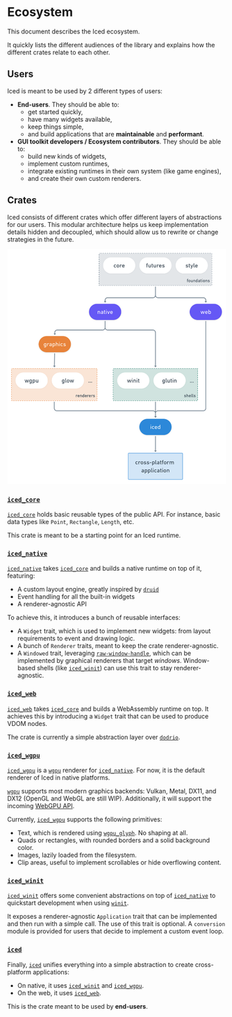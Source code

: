 
# Ecosystem

This document describes the Iced ecosystem.

It quickly lists the different audiences of the library and explains how the different crates relate to each other.

## [](https://github.com/hecrj/iced/blob/master/ECOSYSTEM.md#users)Users

Iced is meant to be used by 2 different types of users:

-   **End-users**. They should be able to:
    -   get started quickly,
    -   have many widgets available,
    -   keep things simple,
    -   and build applications that are  **maintainable**  and  **performant**.
-   **GUI toolkit developers / Ecosystem contributors**. They should be able to:
    -   build new kinds of widgets,
    -   implement custom runtimes,
    -   integrate existing runtimes in their own system (like game engines),
    -   and create their own custom renderers.

## [](https://github.com/hecrj/iced/blob/master/ECOSYSTEM.md#crates)Crates

Iced consists of different crates which offer different layers of abstractions for our users. This modular architecture helps us keep implementation details hidden and decoupled, which should allow us to rewrite or change strategies in the future.

[![Ecosystem graph](https://github.com/hecrj/iced/raw/master/docs/graphs/ecosystem.png)](https://github.com/hecrj/iced/blob/master/docs/graphs/ecosystem.png)

### [](https://github.com/hecrj/iced/blob/master/ECOSYSTEM.md#iced_core)[`iced_core`](https://github.com/hecrj/iced/blob/master/core)

[`iced_core`](https://github.com/hecrj/iced/blob/master/core)  holds basic reusable types of the public API. For instance, basic data types like  `Point`,  `Rectangle`,  `Length`, etc.

This crate is meant to be a starting point for an Iced runtime.

### [](https://github.com/hecrj/iced/blob/master/ECOSYSTEM.md#iced_native)[`iced_native`](https://github.com/hecrj/iced/blob/master/native)

[`iced_native`](https://github.com/hecrj/iced/blob/master/native)  takes  [`iced_core`](https://github.com/hecrj/iced/blob/master/core)  and builds a native runtime on top of it, featuring:

-   A custom layout engine, greatly inspired by  [`druid`](https://github.com/xi-editor/druid)
-   Event handling for all the built-in widgets
-   A renderer-agnostic API

To achieve this, it introduces a bunch of reusable interfaces:

-   A  `Widget`  trait, which is used to implement new widgets: from layout requirements to event and drawing logic.
-   A bunch of  `Renderer`  traits, meant to keep the crate renderer-agnostic.
-   A  `Windowed`  trait, leveraging  [`raw-window-handle`](https://github.com/rust-windowing/raw-window-handle), which can be implemented by graphical renderers that target  _windows_. Window-based shells (like  [`iced_winit`](https://github.com/hecrj/iced/blob/master/winit)) can use this trait to stay renderer-agnostic.

### [](https://github.com/hecrj/iced/blob/master/ECOSYSTEM.md#iced_web)[`iced_web`](https://github.com/hecrj/iced/blob/master/web)

[`iced_web`](https://github.com/hecrj/iced/blob/master/web)  takes  [`iced_core`](https://github.com/hecrj/iced/blob/master/core)  and builds a WebAssembly runtime on top. It achieves this by introducing a  `Widget`  trait that can be used to produce VDOM nodes.

The crate is currently a simple abstraction layer over  [`dodrio`](https://github.com/fitzgen/dodrio).

### [](https://github.com/hecrj/iced/blob/master/ECOSYSTEM.md#iced_wgpu)[`iced_wgpu`](https://github.com/hecrj/iced/blob/master/wgpu)

[`iced_wgpu`](https://github.com/hecrj/iced/blob/master/wgpu)  is a  [`wgpu`](https://github.com/gfx-rs/wgpu-rs)  renderer for  [`iced_native`](https://github.com/hecrj/iced/blob/master/native). For now, it is the default renderer of Iced in native platforms.

[`wgpu`](https://github.com/gfx-rs/wgpu-rs)  supports most modern graphics backends: Vulkan, Metal, DX11, and DX12 (OpenGL and WebGL are still WIP). Additionally, it will support the incoming  [WebGPU API](https://gpuweb.github.io/gpuweb/).

Currently,  [`iced_wgpu`](https://github.com/hecrj/iced/blob/master/wgpu)  supports the following primitives:

-   Text, which is rendered using  [`wgpu_glyph`](https://github.com/hecrj/wgpu_glyph). No shaping at all.
-   Quads or rectangles, with rounded borders and a solid background color.
-   Images, lazily loaded from the filesystem.
-   Clip areas, useful to implement scrollables or hide overflowing content.

### [](https://github.com/hecrj/iced/blob/master/ECOSYSTEM.md#iced_winit)[`iced_winit`](https://github.com/hecrj/iced/blob/master/winit)

[`iced_winit`](https://github.com/hecrj/iced/blob/master/winit)  offers some convenient abstractions on top of  [`iced_native`](https://github.com/hecrj/iced/blob/master/native)  to quickstart development when using  [`winit`](https://github.com/rust-windowing/winit).

It exposes a renderer-agnostic  `Application`  trait that can be implemented and then run with a simple call. The use of this trait is optional. A  `conversion`  module is provided for users that decide to implement a custom event loop.

### [](https://github.com/hecrj/iced/blob/master/ECOSYSTEM.md#iced)[`iced`](https://github.com/hecrj/iced/blob)

Finally,  [`iced`](https://github.com/hecrj/iced/blob)  unifies everything into a simple abstraction to create cross-platform applications:

-   On native, it uses  [`iced_winit`](https://github.com/hecrj/iced/blob/master/winit)  and  [`iced_wgpu`](https://github.com/hecrj/iced/blob/master/wgpu).
-   On the web, it uses  [`iced_web`](https://github.com/hecrj/iced/blob/master/web).

This is the crate meant to be used by  **end-users**.